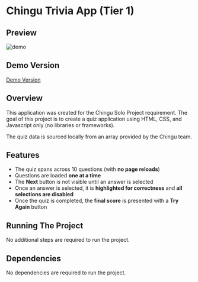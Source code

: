 # Chingu Trivia App (Tier 1)

## Preview

![demo](https://user-images.githubusercontent.com/47830532/103101148-de9e4200-45db-11eb-8ce5-373641a72b23.gif)

## Demo Version

[Demo Version](https://mister-josuecedeno.github.io/chingu-trivia-tier1/)

## Overview

This application was created for the Chingu Solo Project requirement. The goal of this project is to create a quiz application using HTML, CSS, and Javascript only (no libraries or frameworks).

The quiz data is sourced locally from an array provided by the Chingu team.

## Features

- The quiz spans across 10 questions (with **no page reloads**)
- Questions are loaded **one at a time**
- The **Next** button is not visible until an answer is selected
- Once an answer is selected, it is **highlighted for correctness** and **all selections are disabled**
- Once the quiz is completed, the **final score** is presented with a **Try Again** button

## Running The Project

No additional steps are required to run the project.

## Dependencies

No dependencies are required to run the project.
